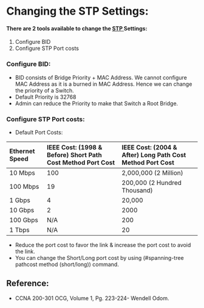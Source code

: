 # Changing the STP Settings:

#### There are 2 tools available to change the [STP ](https://app.gitbook.com/@mudassirs46/s/network-fundamentals/~/drafts/-MRZ8l67L5MHnaQIEh9W/stp-spanning-tree-protocol)Settings:

1. Configure BID
2. Configure STP Port costs

### Configure BID:

* BID consists of Bridge Priority + MAC Address. We cannot configure MAC Address as it is a burned in MAC Address. Hence we can change the priority of a Switch.
* Default Priority is 32768 
* Admin can reduce the Priority to make that Switch a Root Bridge.

### Configure STP Port costs:

* Default Port Costs:

| Ethernet Speed | IEEE Cost: \(1998 & Before\) Short Path Cost Method Port Cost | IEEE Cost: \(2004 & After\) Long Path Cost Method Port Cost |
| :--- | :--- | :--- |
| 10 Mbps | 100 | 2,000,000 \(2 Million\) |
| 100 Mbps | 19 | 200,000 \(2 Hundred Thousand\) |
| 1 Gbps | 4 | 20,000 |
| 10 Gbps | 2 | 2000 |
| 100 Gbps | N/A | 200 |
| 1 Tbps | N/A | 20 |

* Reduce the port cost to favor the link & increase the port cost to avoid the link.
* You can change the Short/Long port cost by using \(\#spanning-tree pathcost method \(short/long\)\) command.

## Reference:

* CCNA 200-301 OCG, Volume 1, Pg. 223-224- Wendell Odom.

